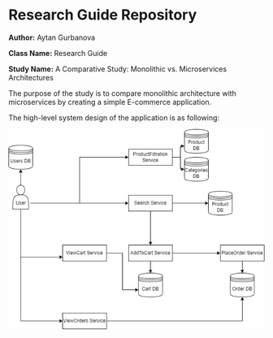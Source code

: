 # Research Guide Repository

**Author:** Aytan Gurbanova

**Class Name:** Research Guide

**Study Name:** A Comparative Study: Monolithic vs. Microservices Architectures

The purpose of the study is to compare monolithic architecture with microservices by creating a simple E-commerce application. 

The high-level system design of the application is as following:

![Alt text](https://github.com/ADA-GWU/guidedresearchproject-aytan-gurbanova/blob/34fcfb88bb325b0cd76b24fa5e60ba61874aa8c6/img/e-comm.png)
